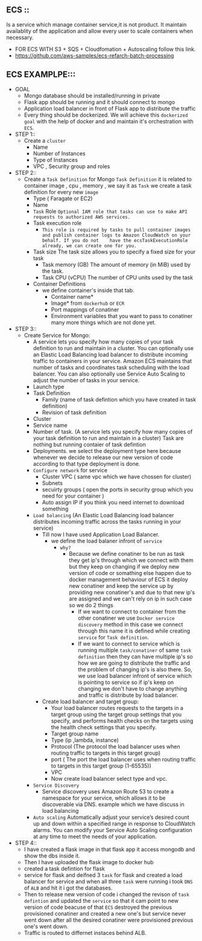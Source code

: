 ## ECS ::
 Is a service which manage container service,it is not product.
 It maintain availablity of the application and allow every user to scale containers when necessary.
- FOR ECS WITH S3 + SQS + Cloudfomation + Autoscaling follow this link.
- https://github.com/aws-samples/ecs-refarch-batch-processing



## ECS EXAMPLPE:::
  - GOAL
     - Mongo database should be installed/running in private
     - Flask app should be running and it should connect to mongo 
     - Application load balancer in front of Flask app to distribute the traffic
     - Every thing should be dockerized.
We will achieve this `dockerized goal` with the help of docker and and maintain it's 
orchestration with `ECS`.
- STEP 1::
  -  Create a `cluster`
      - Name
      - Number of Instances
      - Type of Instances
      - VPC , Security group and roles
- STEP 2::
  - Create a `Task Definition` for Mongo
  `Task Definition` it is related to container image , cpu , memory , we say it as `Task`
   we create a task definition for every new `image` 
    - Type ( Faragate or EC2)
    - Name
    - `Task` Role `Optional IAM role that tasks can use to make API requests to authorized AWS services.`
    - Task execution role 
       - `This role is required by tasks to pull container images and publish container logs to Amazon CloudWatch on your behalf. If you do not    have the ecsTaskExecutionRole already, we can create one for you.` 
    - Task size   The task size allows you to specify a fixed size for your task
       - Task memory (GB)    The amount of memory (in MiB) used by the task.
       - Task CPU (vCPU)     The number of CPU units used by the task
    - Container Definitions
       - we define container's inside that tab.
          - Container name*
          - Image* from `dockerhub` or `ECR`
          - Port mappings of conatiner
          - Environment variables that you want to pass to conatiner
          many more things which are not done yet.
- STEP 3::
  - Create Service for Mongo:
     - A service lets you specify how many copies of your task definition to run and maintain in a cluster. You can optionally use an Elastic     Load Balancing load balancer to distribute incoming traffic to containers in your service. Amazon ECS maintains that number of tasks and   coordinates task scheduling with the load balancer. You can also optionally use Service Auto Scaling to adjust the number of tasks in      your service.
    - Launch type
    - Task Definition
       - Family (name of task defintion which you have created in task definition)
       - Revision of task definition
    - Cluster
    - Service name
    - Number of task.  (A service lets you specify how many copies of your task definition to run and maintain in a cluster)
                        Task are nothing but running contaier of task defintion
    - Deployments.   we select the deployment type here because whenever we decide to release our new 
                     version of code according to that type deployment is done.
    - `Configure network` for service
      - Cluster VPC ( same vpc which we have chossen for cluster)
      -  Subnets
      - secuirty groups ( open the ports in security group which you need for your container )
      - Auto assign IP if you think you need internet to download something
    - ` Load balancing `  (An Elastic Load Balancing load balancer distributes incoming traffic across the tasks running in your service)
      - Till now I have used  Application Load Balancer.
        - we define the load balaner infront of `service`
          - `why?`
             - Because we define conatiner to be run as task they get ip's through which we connect with them
                but they keep on changing if we deploy new version of code or somathing else happen due to docker management behaviour
                of ECS it deploy new conatiner and keep the service up by providing new conatiner's and due to that new ip's 
                are assigned and we can't rely on ip in such case so we do 2 things
                - If we want to connect to container from the other conatiner we use `Docker service discovery` method 
                   in this case we connect through this name it is defined while creating `service` for `Task definition`.
                - If we want to connect to service which is running multiple `task/conatiner` of same `task definition`
                  then they can have multiple ip's so how we are going to distribute the traffic and the problem of changing ip's is also
                  there.
                  So, we use load balancer infront of service which is pointing to service so if ip's keep on changing we don't have 
                  to change anything and traffic is distribute by load balancer.
      - Create load balancer and target group:
        - Your load balancer routes requests to the targets in a target group using the target group settings that you specify, and performs      health checks on the targets using the health check settings that you specify.
        - Target group name
        - Type (ip ,lambda, instance)
        - Protocol (The protocol the load balancer uses when routing traffic to targets in this target group)
        - port ( The port the load balancer uses when routing traffic to targets in this target group (1-65535))
        - VPC 
        - Now create load balancer select type and vpc.
    - `Service Discovery`
       - Service discovery uses Amazon Route 53 to create a namespace for your service, which allows it to be discoverable via DNS.
          example which we have discuss in load balancing
    - ` Auto scaling `
        Automatically adjust your service’s desired count up and down within a specified range in response to CloudWatch alarms. You can modify your Service Auto Scaling configuration at any time to meet the needs of your application.
- STEP 4::
  - I have created a flask image in that flask app it access mongodb and show the dbs inside it.
  - Then I have uploaded the flask image to docker hub
  - created a task defintion for flask
  - service for flask and deifned 3 `task` for flask and created a load balancer for service and when all three `task` were running 
     i took `DNS` of `ALB` and hit it i got the databases.
  - Then to release new version of code i changed the revison of `task defintion` and updated the `service` so that it cam point to
     new version of code beacuse of that `ECS`  destroyed the previous provisioned conatiner and created a new one's but service never went down after all the desired conatiner were provisioned previous one's went down.
  - Traffic is routed to differnet instaces behind ALB.
